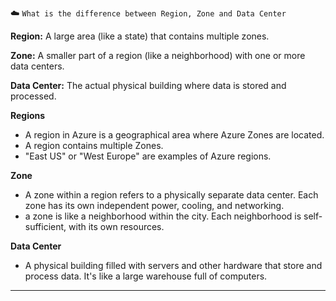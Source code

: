 ☁️ `What is the difference between Region, Zone and Data Center`

**Region:** A large area (like a state) that contains multiple zones.

**Zone:** A smaller part of a region (like a neighborhood) with one or more data centers.

**Data Center:** The actual physical building where data is stored and processed.


**Regions**

- A region in Azure is a geographical area where Azure Zones are located.
- A region contains multiple Zones.
- "East US" or "West Europe" are examples of Azure regions.

**Zone**

- A zone within a region refers to a physically separate data center. Each zone has its own independent power, cooling, and networking.
- a zone is like a neighborhood within the city. Each neighborhood is self-sufficient, with its own resources.

**Data Center**

- A physical building filled with servers and other hardware that store and process data. It's like a large warehouse full of computers.

________________________
